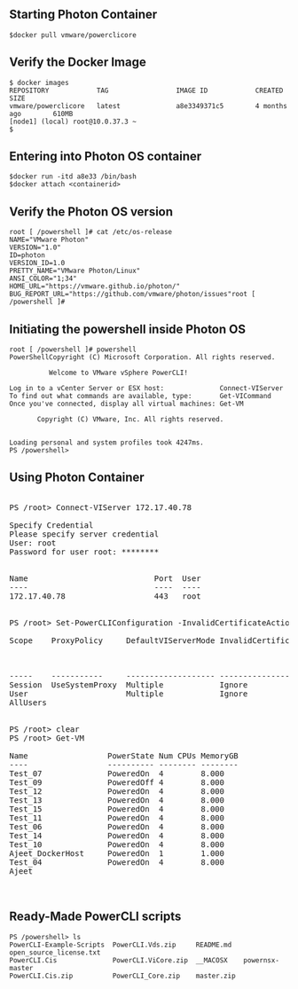 
## Starting Photon Container

```
$docker pull vmware/powerclicore
```

## Verify the Docker Image

```
$ docker images
REPOSITORY            TAG                 IMAGE ID            CREATED             SIZE
vmware/powerclicore   latest              a8e3349371c5        4 months ago        610MB
[node1] (local) root@10.0.37.3 ~
$
```

## Entering into Photon OS container

```
$docker run -itd a8e33 /bin/bash
$docker attach <containerid>
```



## Verify the Photon OS version

```
root [ /powershell ]# cat /etc/os-release
NAME="VMware Photon"
VERSION="1.0"
ID=photon
VERSION_ID=1.0
PRETTY_NAME="VMware Photon/Linux"
ANSI_COLOR="1;34"
HOME_URL="https://vmware.github.io/photon/"
BUG_REPORT_URL="https://github.com/vmware/photon/issues"root [ /powershell ]#

```

## Initiating the powershell inside Photon OS

```
root [ /powershell ]# powershell
PowerShellCopyright (C) Microsoft Corporation. All rights reserved.

          Welcome to VMware vSphere PowerCLI!

Log in to a vCenter Server or ESX host:              Connect-VIServer
To find out what commands are available, type:       Get-VICommand
Once you've connected, display all virtual machines: Get-VM

       Copyright (C) VMware, Inc. All rights reserved.


Loading personal and system profiles took 4247ms.
PS /powershell>
```

## Using Photon Container
<pre>

PS /root> Connect-VIServer 172.17.40.78

Specify Credential
Please specify server credential
User: root
Password for user root: ********


Name                           Port  User
----                           ----  ----
172.17.40.78                   443   root


PS /root> Set-PowerCLIConfiguration -InvalidCertificateAction ignore -confirm:$false

Scope    ProxyPolicy     DefaultVIServerMode InvalidCertificateAction  Display
                                                                       Depreca
                                                                       tionWar
                                                                       nings
-----    -----------     ------------------- ------------------------  -------
Session  UseSystemProxy  Multiple            Ignore                    True
User                     Multiple            Ignore
AllUsers


PS /root> clear
PS /root> Get-VM

Name                 PowerState Num CPUs MemoryGB
----                 ---------- -------- --------
Test_07              PoweredOn  4        8.000
Test_09              PoweredOff 4        8.000
Test_12              PoweredOn  4        8.000
Test_13              PoweredOn  4        8.000
Test_15              PoweredOn  4        8.000
Test_11              PoweredOn  4        8.000
Test_06              PoweredOn  4        8.000
Test_14              PoweredOn  4        8.000
Test_10              PoweredOn  4        8.000
Ajeet_DockerHost     PoweredOn  1        1.000
Test_04              PoweredOn  4        8.000
Ajeet


</pre>

## Ready-Made PowerCLI scripts

```
PS /powershell> ls
PowerCLI-Example-Scripts  PowerCLI.Vds.zip     README.md   open_source_license.txt
PowerCLI.Cis              PowerCLI.ViCore.zip  __MACOSX    powernsx-master
PowerCLI.Cis.zip          PowerCLI_Core.zip    master.zip
```


